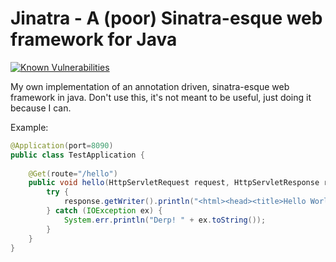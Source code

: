 Jinatra - A (poor) Sinatra-esque web framework for Java
======================================================

[![Known Vulnerabilities](https://snyk.io/test/github/drewrm/jinatra/badge.svg?targetFile=pom.xml)](https://snyk.io/test/github/drewrm/jinatra?targetFile=pom.xml)

My own implementation of an annotation driven, sinatra-esque web framework in java. 
Don't use this, it's not meant to be useful, just doing it because I can.

Example:

```java
@Application(port=8090)
public class TestApplication {
    
    @Get(route="/hello")
    public void hello(HttpServletRequest request, HttpServletResponse response) {
        try {
            response.getWriter().println("<html><head><title>Hello World</title></head><body><h1>Hello World</h1></body></html>");
        } catch (IOException ex) {
            System.err.println("Derp! " + ex.toString());
        }
    }
}
```
